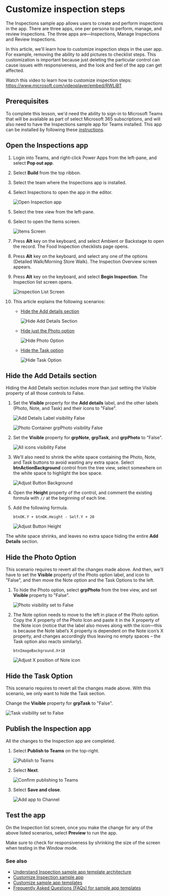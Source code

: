 # Customize inspection steps

The Inspections sample app allows users to create and perform inspections in the app. There are three apps, one per persona to perform, manage, and review Inspections. The three apps are&mdash;Inspections, Manage Inspections and Review Inspections.

In this article, we'll learn how to customize inspection steps in the user app. For example, removing the ability to add pictures to checklist steps. This customization is important because just deleting the particular control can cause issues with responsiveness, and the look and feel of the app can get affected.

Watch this video to learn how to customize inspection steps: https://www.microsoft.com/videoplayer/embed/RWLiBT

## Prerequisites

To complete this lesson, we'd need the ability to sign-in to Microsoft Teams that will be available as part of select Microsoft 365 subscriptions, and will also need to have the Inspections sample app for Teams installed. This app can be installed by following these [instructions](../../INSTALLATION.md).

## Open the Inspections app

1. Login into Teams, and right-click Power Apps from the left-pane, and select **Pop out app**.
1. Select **Build** from the top ribbon.
1. Select the team where the Inspections app is installed.
1. Select Inspections to open the app in the editor.

    ![Open Inspection app](https://github.com/microsoft/teams-powerapps-app-templates/blob/main/Area%20Inspection/Documentation/media/customize-inspection-steps/open-inspection-app.png "Open Inspection app")

1. Select the tree view from the left-pane.

1. Select to open the Items screen.

    ![Items Screen](https://github.com/microsoft/teams-powerapps-app-templates/blob/main/Area%20Inspection/Documentation/media/customize-inspection-steps/items-screen.png "Items Screen")

1. Press **Alt** key on the keyboard, and select Ambient or Backstage to open the record. The Food Inspection checklists page opens.

1. Press **Alt** key on the keyboard, and select any one of the options (Detailed Walk/Morning Store Walk). The Inspection Overview screen appears.

1. Press **Alt** key on the keyboard, and select **Begin Inspection**. The Inspection list screen opens.

    ![Inspection List Screen](https://github.com/microsoft/teams-powerapps-app-templates/blob/main/Area%20Inspection/Documentation/media/customize-inspection-steps/inspection-list-screen.png "Inspection List Screen")

1. This article explains the following scenarios:

   - [Hide the Add details section](#hide-the-add-details-section)

      ![Hide Add Details Section](https://github.com/microsoft/teams-powerapps-app-templates/blob/main/Area%20Inspection/Documentation/media/customize-inspection-steps/hide-add-details-section.png "Hide Add Details Section")

   - [Hide just the Photo option](#hide-the-photo-option)

      ![Hide Photo Option](https://github.com/microsoft/teams-powerapps-app-templates/blob/main/Area%20Inspection/Documentation/media/customize-inspection-steps/hide-photo-option.png "Hide Photo Option")

   - [Hide the Task option](#hide-the-task-option)

      ![Hide Task Option](https://github.com/microsoft/teams-powerapps-app-templates/blob/main/Area%20Inspection/Documentation/media/customize-inspection-steps/hide-task-option.png)

## Hide the Add Details section

Hiding the Add Details section includes more than just setting the Visible property of all those controls to False.

1. Set the **Visible** property for the **Add details** label, and the other labels (Photo, Note, and Task) and their icons to "False".

    ![Add Details Label visibility False](https://github.com/microsoft/teams-powerapps-app-templates/blob/main/Area%20Inspection/Documentation/media/customize-inspection-steps/lbladddetails-visible-false.png "Add Details Label")

    ![Photo Container grpPhoto visibility False](https://github.com/microsoft/teams-powerapps-app-templates/blob/main/Area%20Inspection/Documentation/media/customize-inspection-steps/photo-visible-false.png "Photo Container grpPhoto visibility False")

1. Set the **Visible** property for **grpNote**, **grpTask**, and **grpPhoto** to "False".

    ![All icons visibility False](https://github.com/microsoft/teams-powerapps-app-templates/blob/main/Area%20Inspection/Documentation/media/customize-inspection-steps/all-icons-visible-false.png "All icons visibility False")

1. We'll also need to shrink the white space containing the Photo, Note, and Task buttons to avoid wasting any extra space. Select **btnActionBackground** control from the tree view, select somewhere on the white space to highlight the box space.

    ![Adjust Button Background](https://github.com/microsoft/teams-powerapps-app-templates/blob/main/Area%20Inspection/Documentation/media/customize-inspection-steps/adjust-button-background.png "Adjust Button Background")

1. Open the **Height** property of the control, and comment the existing formula with `//` at the beginning of each line.

1. Add the following formula.

    ```powerapps-dot
    btnOK.Y + btnOK.Height - Self.Y + 20
    ```

    ![Adjust Button Height](https://github.com/microsoft/teams-powerapps-app-templates/blob/main/Area%20Inspection/Documentation/media/customize-inspection-steps/adjust-button-height.png "Adjust Button Height")

The white space shrinks, and leaves no extra space hiding the entire **Add Details** section.

## Hide the Photo Option

This scenario requires to revert all the changes made above. And then, we'll have to set the **Visible** property of the Photo option label, and icon to "False", and then move the Note option and the Task Options to the left.

1. To hide the Photo option, select **grpPhoto** from the tree view, and set **Visible** property to "False".

    ![Photo visibility set to False](https://github.com/microsoft/teams-powerapps-app-templates/blob/main/Area%20Inspection/Documentation/media/customize-inspection-steps/set-grpphoto-visible-false.png "Photo visibility set to False")

1. The Note option needs to move to the left in place of the Photo option. Copy the X property of the Photo Icon and paste it in the X property of the Note icon (notice that the label also moves along with the icon&mdash;this is because the Note label’s X property is dependent on the Note icon’s X property, and changes accordingly thus leaving no empty spaces – the Task option also reacts similarly).

    ```powerapps-dot
    btnImageBackground.X+18
    ```

    ![Adjust X position of Note icon](https://github.com/microsoft/teams-powerapps-app-templates/blob/main/Area%20Inspection/Documentation/media/customize-inspection-steps/adjust-note-icon-x.png "Adjust X position of Note icon")

## Hide the Task Option

This scenario requires to revert all the changes made above. With this scenario, we only want to hide the Task section.

Change the **Visible** property for **grpTask** to "False".

![Task visibility set to False](https://github.com/microsoft/teams-powerapps-app-templates/blob/main/Area%20Inspection/Documentation/media/customize-inspection-steps/set-grptask-visible-false.png "Task visibility set to False")

## Publish the Inspection app

All the changes to the Inspection app are completed. 

1. Select **Publish to Teams** on the top-right.

    ![Publish to Teams](https://github.com/microsoft/teams-powerapps-app-templates/blob/main/Area%20Inspection/Documentation/media/customize-inspection-steps/publish-to-teams.png "Publish to Teams")

1. Select **Next**.

    ![Confirm publishing to Teams](https://github.com/microsoft/teams-powerapps-app-templates/blob/main/Area%20Inspection/Documentation/media/customize-inspection-steps/confirm-publishing-to-teams.png "Confirm publishing to Teams")

1. Select **Save and close**.

    ![Add app to Channel](https://github.com/microsoft/teams-powerapps-app-templates/blob/main/Area%20Inspection/Documentation/media/customize-inspection-steps/add-to-channel.png "Add app to Channel")

## Test the app

On the Inspection list screen, once you make the change for any of the above listed scenarios, select **Preview** to run the app.

Make sure to check for responsiveness by shrinking the size of the screen when testing in the Window mode.

### See also

- [Understand Inspection sample app template architecture](inspection-architecture.md)
- [Customize Inspection sample app](customize-inspections.md)
- [Customize sample app templates](https://learn.microsoft.com/en-us/power-apps/teams/customize-sample-apps)
- [Frequently Asked Questions (FAQs) for sample app templates](https://learn.microsoft.com/en-us/power-apps/teams/sample-apps-faqs)

